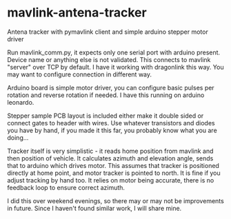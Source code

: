 # mavlink-antena-tracker
Antena tracker with pymavlink client and simple arduino stepper motor driver

Run mavlink_comm.py, it expects only one serial port with arduino present. Device name or anything else is not validated. This connects to mavlink "server" over TCP by default. I have it working with dragonlink this way. You may want to configure connection in different way.

Arduino board is simple motor driver, you can configure basic pulses per rotation and reverse rotation if needed. I have this running on arduino leonardo.

Stepper sample PCB layout is included either make it double sided or connect gates to header with wires. Use whatever transistors and diodes you have by hand, if you made it this far, you probably know what you are doing...

Tracker itself is very simplistic - it reads home position from mavlink and then position of vehicle. It calculates azimuth and elevation angle, sends that to arduino which drives motor. This assumes that tracker is positioned directly at home point, and motor tracker is pointed to north. It is fine if you adjust tracking by hand too. It relies on motor being accurate, there is no feedback loop to ensure correct azimuth.

I did this over weekend evenings, so there may or may not be improvements in future. Since I haven't found similar work, I will share mine.
